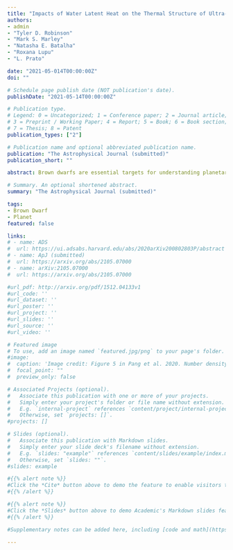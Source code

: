 ```yaml
---
title: "Impacts of Water Latent Heat on the Thermal Structure of Ultra-Cool Objects: Brown Dwarfs and Free-Floating Planets"
authors:
- admin
- "Tyler D. Robinson"
- "Mark S. Marley"
- "Natasha E. Batalha"
- "Roxana Lupu"
- "L. Prato"

date: "2021-05-014T00:00:00Z"
doi: ""

# Schedule page publish date (NOT publication's date).
publishDate: "2021-05-14T00:00:00Z"

# Publication type.
# Legend: 0 = Uncategorized; 1 = Conference paper; 2 = Journal article;
# 3 = Preprint / Working Paper; 4 = Report; 5 = Book; 6 = Book section;
# 7 = Thesis; 8 = Patent
publication_types: ["2"]

# Publication name and optional abbreviated publication name.
publication: "The Astrophysical Journal (submitted)"
publication_short: ""

abstract: Brown dwarfs are essential targets for understanding planetary and sub-stellar atmospheres across a wide range of thermal and chemical conditions. As surveys continue to probe ever deeper, and as observing capabilities continue to improve, the number of known Y dwarfs\,---\,the coldest class of sub-stellar objects, with effective temperatures below about 600\,K\,---\,is rapidly growing. Critically, this class of ultra-cool objects has atmospheric conditions that overlap with Solar System worlds and, as a result, tools and ideas developed from studying Earth, Jupiter, Saturn and other nearby worlds are well-suited for application to sub-stellar atmospheres. To that end, we developed a one-dimensional (vertical) atmospheric structure model for ultra-cool objects that includes moist adiabatic convection, as this is an important process for many Solar System planets. Application of this model across a range of effective temperatures (350, 300, 250, 200\,K), metallicities ([M/H] of 0.0, 0.5, 0.7, 1.5), and gravities (\logg of 4.0, 4.5, 4.7, 5.0) demonstrates strong impacts of water latent heat release on simulated temperature-pressure profiles. At the highest metallicities, water vapor mixing ratios reach an Earth-like 3\%, with associated major alterations to the thermal structure in the atmospheric regions where water condenses. Spectroscopic and photometric signatures of metallicity and moist convection should be readily detectable at near- and mid-infrared wavelengths, especially with {\it James Webb Space Telescope} observations, and can help indicate the formation history of an object.

# Summary. An optional shortened abstract.
summary: "The Astrophysical Journal (submitted)"

tags:
- Brown Dwarf
- Planet
featured: false

links:
# - name: ADS
#  url: https://ui.adsabs.harvard.edu/abs/2020arXiv200802803P/abstract
# - name: ApJ (submitted)
#  url: https://arxiv.org/abs/2105.07000
# - name: arXiv:2105.07000
#  url: https://arxiv.org/abs/2105.07000

#url_pdf: http://arxiv.org/pdf/1512.04133v1
#url_code: ''
#url_dataset: ''
#url_poster: ''
#url_project: ''
#url_slides: ''
#url_source: ''
#url_video: ''

# Featured image
# To use, add an image named `featured.jpg/png` to your page's folder.
#image:
#  caption: 'Image credit: Figure 5 in Pang et al. 2020. Number density, mass density, and mean mass distributions along a clustercentric distance r for NGC 2232 (blue curves) and LP 2439 (red curves).'
#  focal_point: ""
#  preview_only: false

# Associated Projects (optional).
#   Associate this publication with one or more of your projects.
#   Simply enter your project's folder or file name without extension.
#   E.g. `internal-project` references `content/project/internal-project/index.md`.
#   Otherwise, set `projects: []`.
#projects: []

# Slides (optional).
#   Associate this publication with Markdown slides.
#   Simply enter your slide deck's filename without extension.
#   E.g. `slides: "example"` references `content/slides/example/index.md`.
#   Otherwise, set `slides: ""`.
#slides: example

#{{% alert note %}}
#Click the *Cite* button above to demo the feature to enable visitors to import publication metadata into their reference #management software.
#{{% /alert %}}

#{{% alert note %}}
#Click the *Slides* button above to demo Academic's Markdown slides feature.
#{{% /alert %}}

#Supplementary notes can be added here, including [code and math](https://sourcethemes.com/academic/docs/writing-markdown-#latex/).

---
```

